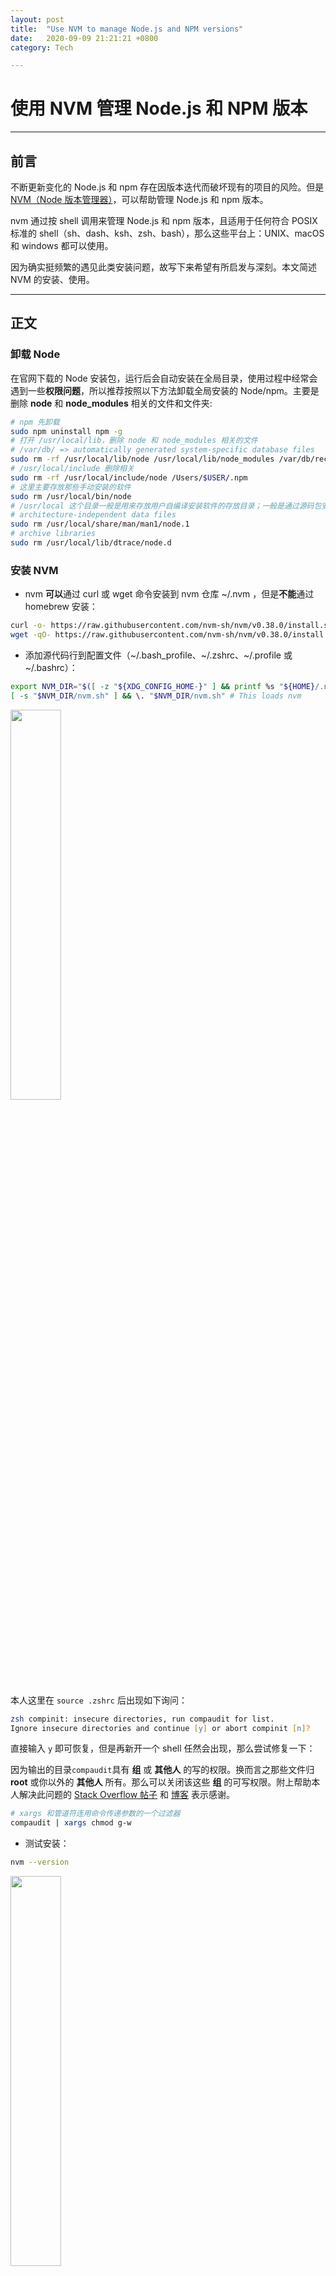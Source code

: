 ```yaml
---
layout: post
title:  "Use NVM to manage Node.js and NPM versions"
date:   2020-09-09 21:21:21 +0800
category: Tech

---
```


# 使用 NVM 管理 Node.js 和 NPM 版本

------

## 前言

不断更新变化的 Node.js 和 npm 存在因版本迭代而破坏现有的项目的风险。但是 [NVM（Node 版本管理器）](https://github.com/nvm-sh/nvm)，可以帮助管理 Node.js 和 npm 版本。

nvm 通过按 shell 调用来管理 Node.js 和 npm 版本，且适用于任何符合 POSIX 标准的 shell（sh、dash、ksh、zsh、bash），那么这些平台上：UNIX、macOS 和 windows 都可以使用。

因为确实挺频繁的遇见此类安装问题，故写下来希望有所启发与深刻。本文简述 NVM 的安装、使用。

------

## 正文

### 卸载 Node

在官网下载的 Node 安装包，运行后会自动安装在全局目录，使用过程中经常会遇到一些**权限问题**，所以推荐按照以下方法卸载全局安装的 Node/npm。主要是删除 **node** 和 **node_modules** 相关的文件和文件夹:

```zsh
# npm 先卸载
sudo npm uninstall npm -g
# 打开 /usr/local/lib，删除 node 和 node_modules 相关的文件
# /var/db/ => automatically generated system-specific database files
sudo rm -rf /usr/local/lib/node /usr/local/lib/node_modules /var/db/receipts/org.nodejs.*
# /usr/local/include 删除相关
sudo rm -rf /usr/local/include/node /Users/$USER/.npm
# 这里主要存放那些手动安装的软件
sudo rm /usr/local/bin/node
# /usr/local 这个目录一般是用来存放用户自编译安装软件的存放目录；一般是通过源码包安装的软件，如果没有特别指定安装目录的话，一般是安装在这个目录中
# architecture-independent data files
sudo rm /usr/local/share/man/man1/node.1
# archive libraries
sudo rm /usr/local/lib/dtrace/node.d
```

### 安装 NVM

- nvm **可以**通过 curl 或 wget 命令安装到 nvm 仓库 ~/.nvm ，但是**不能**通过 homebrew 安装：

```zsh
curl -o- https://raw.githubusercontent.com/nvm-sh/nvm/v0.38.0/install.sh | bash
wget -qO- https://raw.githubusercontent.com/nvm-sh/nvm/v0.38.0/install.sh | bash
```

- 添加源代码行到配置文件（~/.bash_profile、~/.zshrc、~/.profile 或 ~/.bashrc）：

```zsh
export NVM_DIR="$([ -z "${XDG_CONFIG_HOME-}" ] && printf %s "${HOME}/.nvm" || printf %s "${XDG_CONFIG_HOME}/nvm")"
[ -s "$NVM_DIR/nvm.sh" ] && \. "$NVM_DIR/nvm.sh" # This loads nvm
```

<img src="https://res.cloudinary.com/dzb9ldnvl/image/upload/v1623130480/blog/zsh配置nvm_tycee7.png" width="40%" />

本人这里在 `source .zshrc` 后出现如下询问：

```zsh
zsh compinit: insecure directories, run compaudit for list.
Ignore insecure directories and continue [y] or abort compinit [n]?
```

直接输入 `y` 即可恢复，但是再新开一个 shell 任然会出现，那么尝试修复一下：

因为输出的目录`compaudit`具有 **组** 或 **其他人** 的写的权限。换而言之那些文件归 **root** 或你以外的 **其他人** 所有。那么可以关闭该这些 **组** 的可写权限。附上帮助本人解决此问题的 [Stack Overflow 帖子](https://stackoverflow.com/questions/13762280/zsh-compinit-insecure-directories) 和 [博客](https://www.wezm.net/technical/2008/09/zsh-cygwin-and-insecure-directories/) 表示感谢。

```zsh
# xargs 和管道符连用命令传递参数的一个过滤器
compaudit | xargs chmod g-w
```

- 测试安装：

```zsh
nvm --version
```

<img src="https://res.cloudinary.com/dzb9ldnvl/image/upload/v1623131061/blog/nvm-version_jk58eq.png" width="40%" />

### 使用 NVM

- 安装最新版本或指定版本的 Node.js （不会重复安装）：

```zsh
# 最新版本
nvm install node
# 指定版本
nvm install 14
```

<img src="https://res.cloudinary.com/dzb9ldnvl/image/upload/v1623131397/blog/nodeversion_udin2j.png" width="40%" />

- 配置淘宝镜像：

```zsh
npm config set registry=https://registry.npm.taobao.org
```

- 此时会提示将 NPM 更新到最新：

```zsh
npm install -g npm
```

- 检测版本：

```zsh
# 检测 npm 版本与 node 版本
npm -v
node -v
```

<img src="https://res.cloudinary.com/dzb9ldnvl/image/upload/v1623131832/blog/version_mbsoes.png" width="40%" />

- 固定版本：

`nvm use` 为当前 shell 设置一个特定的版本。如果启动一个新的 shell，那么新设置的 Node.js 版本将会丢失。使特定的节点版本持久化配置如下：

```zsh
# 所有shells.nvm alias 可以设置默认版本的版本
nvm alias default 12.22.1
```

为方便起见，可以创建一个 `.nvmrc` 文件。 之后，如果命令行上没有提供版本 `nvm use`、`nvm install`、`nvm exec`、`nvm run` 和 `nvm` 将使用文件中指定的版本。

<img src="https://res.cloudinary.com/dzb9ldnvl/image/upload/v1623132396/blog/nvmrc_dyavzd.png" width="40%" />

### 常用操作

- 展示所有可用版本：

```zsh
# # 不添加版本则输出全部
nvm ls-remote $yourversion$
```

- 显示可执行文件安装路径：

```zsh
# 不添加版本则默认
nvm which $yourversion$
```

- 直接使用特定 Node 版本运行应用程序：

```zsh
nvm run 12.22.1 app.js
nvm exec 12.22.1 node app.js
```

- 其他帮助指令：

```
nvm --help
```

------

## 结束

最后再侃一下安装 NPM 中见到的的 wget 和 curl 。wget 相当于是一个极致专注于 **下载** 功能的匠人，简单又专一。而 curl 既可以下载，又是可以作为通过 POST/GET 请求调试网页的工具人。需要快速下载并且没有担心参数标识的需求就用 wget 一般是不会错的。

### 以上

本博客所有文章除特别声明外，均采用 [CC BY-SA 4.0 协议](https://creativecommons.org/licenses/by-sa/4.0/deed.zh) ，转载请注明出处！